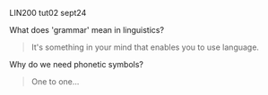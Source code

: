 
LIN200 tut02 sept24

What does 'grammar' mean in linguistics?
>It's something in your mind that enables you to use language.

Why do we need phonetic symbols?
>One to one...
